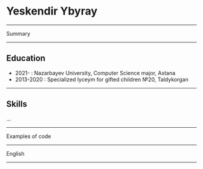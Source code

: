 # Yeskendir Ybyray
**************
Summary
**************
## Education
* 2021-     : Nazarbayev University, Computer Science major, Astana
* 2013-2020 : Specialized lyceym for gifted children №20, Taldykorgan
**************
## Skills
...
**************
Examples of code
**************
English
**************